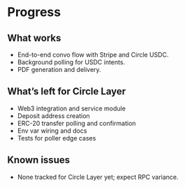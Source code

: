 # Progress

## What works
- End-to-end convo flow with Stripe and Circle USDC.
- Background polling for USDC intents.
- PDF generation and delivery.

## What’s left for Circle Layer
- Web3 integration and service module
- Deposit address creation
- ERC-20 transfer polling and confirmation
- Env var wiring and docs
- Tests for poller edge cases

## Known issues
- None tracked for Circle Layer yet; expect RPC variance. 
